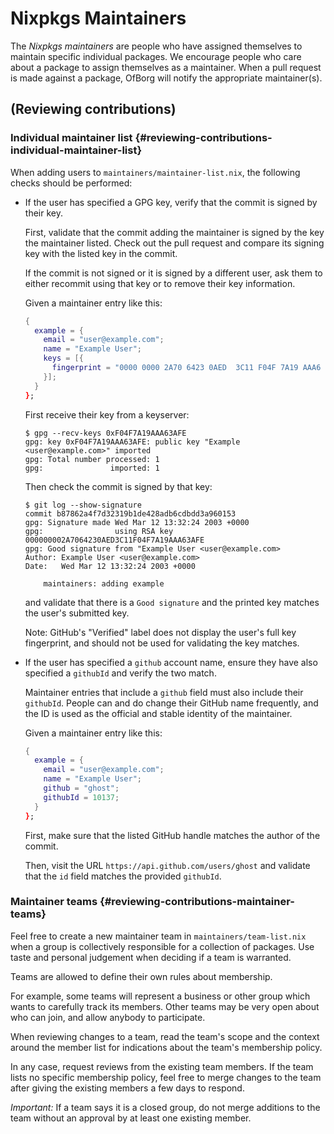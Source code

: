 # Nixpkgs Maintainers

The *Nixpkgs maintainers* are people who have assigned themselves to
maintain specific individual packages. We encourage people who care
about a package to assign themselves as a maintainer. When a pull
request is made against a package, OfBorg will notify the appropriate
maintainer(s).

## (Reviewing contributions)

### Individual maintainer list {#reviewing-contributions-individual-maintainer-list}

When adding users to `maintainers/maintainer-list.nix`, the following
checks should be performed:

-   If the user has specified a GPG key, verify that the commit is
    signed by their key.

    First, validate that the commit adding the maintainer is signed by
    the key the maintainer listed. Check out the pull request and
    compare its signing key with the listed key in the commit.

    If the commit is not signed or it is signed by a different user, ask
    them to either recommit using that key or to remove their key
    information.

    Given a maintainer entry like this:

    ``` nix
    {
      example = {
        email = "user@example.com";
        name = "Example User";
        keys = [{
          fingerprint = "0000 0000 2A70 6423 0AED  3C11 F04F 7A19 AAA6 3AFE";
        }];
      }
    };
    ```

    First receive their key from a keyserver:

        $ gpg --recv-keys 0xF04F7A19AAA63AFE
        gpg: key 0xF04F7A19AAA63AFE: public key "Example <user@example.com>" imported
        gpg: Total number processed: 1
        gpg:               imported: 1

    Then check the commit is signed by that key:

        $ git log --show-signature
        commit b87862a4f7d32319b1de428adb6cdbdd3a960153
        gpg: Signature made Wed Mar 12 13:32:24 2003 +0000
        gpg:                using RSA key 000000002A7064230AED3C11F04F7A19AAA63AFE
        gpg: Good signature from "Example User <user@example.com>
        Author: Example User <user@example.com>
        Date:   Wed Mar 12 13:32:24 2003 +0000

            maintainers: adding example

    and validate that there is a `Good signature` and the printed key
    matches the user's submitted key.

    Note: GitHub's "Verified" label does not display the user's full key
    fingerprint, and should not be used for validating the key matches.

-   If the user has specified a `github` account name, ensure they have
    also specified a `githubId` and verify the two match.

    Maintainer entries that include a `github` field must also include
    their `githubId`. People can and do change their GitHub name
    frequently, and the ID is used as the official and stable identity
    of the maintainer.

    Given a maintainer entry like this:

    ``` nix
    {
      example = {
        email = "user@example.com";
        name = "Example User";
        github = "ghost";
        githubId = 10137;
      }
    };
    ```

    First, make sure that the listed GitHub handle matches the author of
    the commit.

    Then, visit the URL `https://api.github.com/users/ghost` and
    validate that the `id` field matches the provided `githubId`.

### Maintainer teams {#reviewing-contributions-maintainer-teams}

Feel free to create a new maintainer team in `maintainers/team-list.nix`
when a group is collectively responsible for a collection of packages.
Use taste and personal judgement when deciding if a team is warranted.

Teams are allowed to define their own rules about membership.

For example, some teams will represent a business or other group which
wants to carefully track its members. Other teams may be very open about
who can join, and allow anybody to participate.

When reviewing changes to a team, read the team's scope and the context
around the member list for indications about the team's membership
policy.

In any case, request reviews from the existing team members. If the team
lists no specific membership policy, feel free to merge changes to the
team after giving the existing members a few days to respond.

*Important:* If a team says it is a closed group, do not merge additions
to the team without an approval by at least one existing member.
